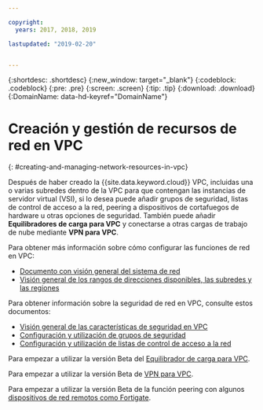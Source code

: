 ```yaml
---

copyright:
  years: 2017, 2018, 2019

lastupdated: "2019-02-20"


---
```


{:shortdesc: .shortdesc}
{:new_window: target="_blank"}
{:codeblock: .codeblock}
{:pre: .pre}
{:screen: .screen}
{:tip: .tip}
{:download: .download}
{:DomainName: data-hd-keyref="DomainName"}

# Creación y gestión de recursos de red en VPC
{: #creating-and-managing-network-resources-in-vpc}

Después de haber creado la {{site.data.keyword.cloud}} VPC, incluidas una o varias subredes dentro de la VPC para que contengan las instancias de servidor virtual (VSI), si lo desea puede añadir grupos de seguridad, listas de control de acceso a la red, peering a dispositivos de cortafuegos de hardware u otras opciones de seguridad. También puede añadir **Equilibradores de carga para VPC** y conectarse a otras cargas de trabajo de nube mediante **VPN para VPC**.

Para obtener más información sobre cómo configurar las funciones de red en VPC:
 * [Documento con visión general del sistema de red](https://{DomainName}/docs/infrastructure/vpc-network?topic=vpc-network-about-networking-for-vpc)
 * [Visión general de los rangos de direcciones disponibles, las subredes y las regiones](docs/infrastructure/vpc-network?topic=vpc-network-working-with-ip-address-ranges-address-prefixes-regions-and-subnets)

Para obtener información sobre la seguridad de red en VPC, consulte estos documentos:
* [Visión general de las características de seguridad en VPC](https://{DomainName}/docs/infrastructure/vpc-network?topic=vpc-network-security-in-your-ibm-cloud-vpc)
* [Configuración y utilización de grupos de seguridad](/docs/infrastructure/vpc-network?topic=vpc-network-updating-the-default-security-group)
* [Configuración y utilización de listas de control de acceso a la red](https://{DomainName}/docs/infrastructure/vpc-network?topic=vpc-network-setting-up-network-acls-using-the-cli)

Para empezar a utilizar la versión Beta del [Equilibrador de carga para VPC](https://{DomainName}/docs/infrastructure/vpc-network?topic=vpc-network--beta-using-load-balancers-in-ibm-cloud-vpc).

Para empezar a utilizar la versión Beta de [VPN para VPC](https://{DomainName}/docs/infrastructure/vpc-network?topic=vpc-network--beta-using-vpn-with-your-vpc).

Para empezar a utilizar la versión Beta de la función peering con algunos [dispositivos de red remotos como Fortigate](https://{DomainName}/docs/infrastructure/vpc-network?topic=vpc-network-creating-a-secure-connection-with-a-remote-fortigate-peer).
